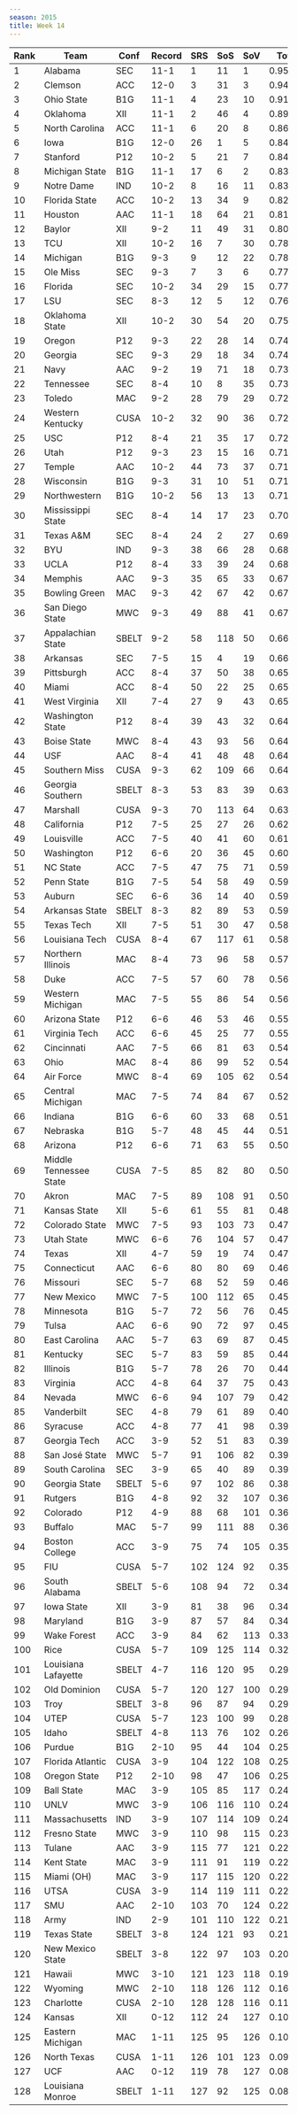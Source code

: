 ```yaml
---
season: 2015
title: Week 14
---
```

<table class="display"><thead><tr><th>Rank</th><th>Team</th><th>Conf</th><th>Record</th><th>SRS</th><th>SoS</th><th>SoV</th><th>Total</th></tr></thead><tbody>
<tr><td>1</td><td>Alabama</td><td>SEC</td><td>11-1</td><td>1</td><td>11</td><td>1</td><td>0.95417</td></tr>
<tr><td>2</td><td>Clemson</td><td>ACC</td><td>12-0</td><td>3</td><td>31</td><td>3</td><td>0.94735</td></tr>
<tr><td>3</td><td>Ohio State</td><td>B1G</td><td>11-1</td><td>4</td><td>23</td><td>10</td><td>0.91028</td></tr>
<tr><td>4</td><td>Oklahoma</td><td>XII</td><td>11-1</td><td>2</td><td>46</td><td>4</td><td>0.89962</td></tr>
<tr><td>5</td><td>North Carolina</td><td>ACC</td><td>11-1</td><td>6</td><td>20</td><td>8</td><td>0.86820</td></tr>
<tr><td>6</td><td>Iowa</td><td>B1G</td><td>12-0</td><td>26</td><td>1</td><td>5</td><td>0.84943</td></tr>
<tr><td>7</td><td>Stanford</td><td>P12</td><td>10-2</td><td>5</td><td>21</td><td>7</td><td>0.84110</td></tr>
<tr><td>8</td><td>Michigan State</td><td>B1G</td><td>11-1</td><td>17</td><td>6</td><td>2</td><td>0.83956</td></tr>
<tr><td>9</td><td>Notre Dame</td><td>IND</td><td>10-2</td><td>8</td><td>16</td><td>11</td><td>0.83181</td></tr>
<tr><td>10</td><td>Florida State</td><td>ACC</td><td>10-2</td><td>13</td><td>34</td><td>9</td><td>0.82365</td></tr>
<tr><td>11</td><td>Houston</td><td>AAC</td><td>11-1</td><td>18</td><td>64</td><td>21</td><td>0.81686</td></tr>
<tr><td>12</td><td>Baylor</td><td>XII</td><td>9-2</td><td>11</td><td>49</td><td>31</td><td>0.80013</td></tr>
<tr><td>13</td><td>TCU</td><td>XII</td><td>10-2</td><td>16</td><td>7</td><td>30</td><td>0.78842</td></tr>
<tr><td>14</td><td>Michigan</td><td>B1G</td><td>9-3</td><td>9</td><td>12</td><td>22</td><td>0.78447</td></tr>
<tr><td>15</td><td>Ole Miss</td><td>SEC</td><td>9-3</td><td>7</td><td>3</td><td>6</td><td>0.77806</td></tr>
<tr><td>16</td><td>Florida</td><td>SEC</td><td>10-2</td><td>34</td><td>29</td><td>15</td><td>0.77260</td></tr>
<tr><td>17</td><td>LSU</td><td>SEC</td><td>8-3</td><td>12</td><td>5</td><td>12</td><td>0.76784</td></tr>
<tr><td>18</td><td>Oklahoma State</td><td>XII</td><td>10-2</td><td>30</td><td>54</td><td>20</td><td>0.75967</td></tr>
<tr><td>19</td><td>Oregon</td><td>P12</td><td>9-3</td><td>22</td><td>28</td><td>14</td><td>0.74328</td></tr>
<tr><td>20</td><td>Georgia</td><td>SEC</td><td>9-3</td><td>29</td><td>18</td><td>34</td><td>0.74013</td></tr>
<tr><td>21</td><td>Navy</td><td>AAC</td><td>9-2</td><td>19</td><td>71</td><td>18</td><td>0.73748</td></tr>
<tr><td>22</td><td>Tennessee</td><td>SEC</td><td>8-4</td><td>10</td><td>8</td><td>35</td><td>0.73341</td></tr>
<tr><td>23</td><td>Toledo</td><td>MAC</td><td>9-2</td><td>28</td><td>79</td><td>29</td><td>0.72974</td></tr>
<tr><td>24</td><td>Western Kentucky</td><td>CUSA</td><td>10-2</td><td>32</td><td>90</td><td>36</td><td>0.72573</td></tr>
<tr><td>25</td><td>USC</td><td>P12</td><td>8-4</td><td>21</td><td>35</td><td>17</td><td>0.72052</td></tr>
<tr><td>26</td><td>Utah</td><td>P12</td><td>9-3</td><td>23</td><td>15</td><td>16</td><td>0.71669</td></tr>
<tr><td>27</td><td>Temple</td><td>AAC</td><td>10-2</td><td>44</td><td>73</td><td>37</td><td>0.71666</td></tr>
<tr><td>28</td><td>Wisconsin</td><td>B1G</td><td>9-3</td><td>31</td><td>10</td><td>51</td><td>0.71131</td></tr>
<tr><td>29</td><td>Northwestern</td><td>B1G</td><td>10-2</td><td>56</td><td>13</td><td>13</td><td>0.71033</td></tr>
<tr><td>30</td><td>Mississippi State</td><td>SEC</td><td>8-4</td><td>14</td><td>17</td><td>23</td><td>0.70810</td></tr>
<tr><td>31</td><td>Texas A&M</td><td>SEC</td><td>8-4</td><td>24</td><td>2</td><td>27</td><td>0.69598</td></tr>
<tr><td>32</td><td>BYU</td><td>IND</td><td>9-3</td><td>38</td><td>66</td><td>28</td><td>0.68951</td></tr>
<tr><td>33</td><td>UCLA</td><td>P12</td><td>8-4</td><td>33</td><td>39</td><td>24</td><td>0.68157</td></tr>
<tr><td>34</td><td>Memphis</td><td>AAC</td><td>9-3</td><td>35</td><td>65</td><td>33</td><td>0.67946</td></tr>
<tr><td>35</td><td>Bowling Green</td><td>MAC</td><td>9-3</td><td>42</td><td>67</td><td>42</td><td>0.67858</td></tr>
<tr><td>36</td><td>San Diego State</td><td>MWC</td><td>9-3</td><td>49</td><td>88</td><td>41</td><td>0.67265</td></tr>
<tr><td>37</td><td>Appalachian State</td><td>SBELT</td><td>9-2</td><td>58</td><td>118</td><td>50</td><td>0.66492</td></tr>
<tr><td>38</td><td>Arkansas</td><td>SEC</td><td>7-5</td><td>15</td><td>4</td><td>19</td><td>0.66092</td></tr>
<tr><td>39</td><td>Pittsburgh</td><td>ACC</td><td>8-4</td><td>37</td><td>50</td><td>38</td><td>0.65754</td></tr>
<tr><td>40</td><td>Miami</td><td>ACC</td><td>8-4</td><td>50</td><td>22</td><td>25</td><td>0.65308</td></tr>
<tr><td>41</td><td>West Virginia</td><td>XII</td><td>7-4</td><td>27</td><td>9</td><td>43</td><td>0.65148</td></tr>
<tr><td>42</td><td>Washington State</td><td>P12</td><td>8-4</td><td>39</td><td>43</td><td>32</td><td>0.64499</td></tr>
<tr><td>43</td><td>Boise State</td><td>MWC</td><td>8-4</td><td>43</td><td>93</td><td>56</td><td>0.64432</td></tr>
<tr><td>44</td><td>USF</td><td>AAC</td><td>8-4</td><td>41</td><td>48</td><td>48</td><td>0.64359</td></tr>
<tr><td>45</td><td>Southern Miss</td><td>CUSA</td><td>9-3</td><td>62</td><td>109</td><td>66</td><td>0.64136</td></tr>
<tr><td>46</td><td>Georgia Southern</td><td>SBELT</td><td>8-3</td><td>53</td><td>83</td><td>39</td><td>0.63650</td></tr>
<tr><td>47</td><td>Marshall</td><td>CUSA</td><td>9-3</td><td>70</td><td>113</td><td>64</td><td>0.63329</td></tr>
<tr><td>48</td><td>California</td><td>P12</td><td>7-5</td><td>25</td><td>27</td><td>26</td><td>0.62714</td></tr>
<tr><td>49</td><td>Louisville</td><td>ACC</td><td>7-5</td><td>40</td><td>41</td><td>60</td><td>0.61015</td></tr>
<tr><td>50</td><td>Washington</td><td>P12</td><td>6-6</td><td>20</td><td>36</td><td>45</td><td>0.60045</td></tr>
<tr><td>51</td><td>NC State</td><td>ACC</td><td>7-5</td><td>47</td><td>75</td><td>71</td><td>0.59609</td></tr>
<tr><td>52</td><td>Penn State</td><td>B1G</td><td>7-5</td><td>54</td><td>58</td><td>49</td><td>0.59456</td></tr>
<tr><td>53</td><td>Auburn</td><td>SEC</td><td>6-6</td><td>36</td><td>14</td><td>40</td><td>0.59434</td></tr>
<tr><td>54</td><td>Arkansas State</td><td>SBELT</td><td>8-3</td><td>82</td><td>89</td><td>53</td><td>0.59230</td></tr>
<tr><td>55</td><td>Texas Tech</td><td>XII</td><td>7-5</td><td>51</td><td>30</td><td>47</td><td>0.58936</td></tr>
<tr><td>56</td><td>Louisiana Tech</td><td>CUSA</td><td>8-4</td><td>67</td><td>117</td><td>61</td><td>0.58276</td></tr>
<tr><td>57</td><td>Northern Illinois</td><td>MAC</td><td>8-4</td><td>73</td><td>96</td><td>58</td><td>0.57465</td></tr>
<tr><td>58</td><td>Duke</td><td>ACC</td><td>7-5</td><td>57</td><td>60</td><td>78</td><td>0.56673</td></tr>
<tr><td>59</td><td>Western Michigan</td><td>MAC</td><td>7-5</td><td>55</td><td>86</td><td>54</td><td>0.56176</td></tr>
<tr><td>60</td><td>Arizona State</td><td>P12</td><td>6-6</td><td>46</td><td>53</td><td>46</td><td>0.55956</td></tr>
<tr><td>61</td><td>Virginia Tech</td><td>ACC</td><td>6-6</td><td>45</td><td>25</td><td>77</td><td>0.55762</td></tr>
<tr><td>62</td><td>Cincinnati</td><td>AAC</td><td>7-5</td><td>66</td><td>81</td><td>63</td><td>0.54411</td></tr>
<tr><td>63</td><td>Ohio</td><td>MAC</td><td>8-4</td><td>86</td><td>99</td><td>52</td><td>0.54223</td></tr>
<tr><td>64</td><td>Air Force</td><td>MWC</td><td>8-4</td><td>69</td><td>105</td><td>62</td><td>0.54185</td></tr>
<tr><td>65</td><td>Central Michigan</td><td>MAC</td><td>7-5</td><td>74</td><td>84</td><td>67</td><td>0.52736</td></tr>
<tr><td>66</td><td>Indiana</td><td>B1G</td><td>6-6</td><td>60</td><td>33</td><td>68</td><td>0.51579</td></tr>
<tr><td>67</td><td>Nebraska</td><td>B1G</td><td>5-7</td><td>48</td><td>45</td><td>44</td><td>0.51361</td></tr>
<tr><td>68</td><td>Arizona</td><td>P12</td><td>6-6</td><td>71</td><td>63</td><td>55</td><td>0.50856</td></tr>
<tr><td>69</td><td>Middle Tennessee State</td><td>CUSA</td><td>7-5</td><td>85</td><td>82</td><td>80</td><td>0.50753</td></tr>
<tr><td>70</td><td>Akron</td><td>MAC</td><td>7-5</td><td>89</td><td>108</td><td>91</td><td>0.50050</td></tr>
<tr><td>71</td><td>Kansas State</td><td>XII</td><td>5-6</td><td>61</td><td>55</td><td>81</td><td>0.48462</td></tr>
<tr><td>72</td><td>Colorado State</td><td>MWC</td><td>7-5</td><td>93</td><td>103</td><td>73</td><td>0.47596</td></tr>
<tr><td>73</td><td>Utah State</td><td>MWC</td><td>6-6</td><td>76</td><td>104</td><td>57</td><td>0.47493</td></tr>
<tr><td>74</td><td>Texas</td><td>XII</td><td>4-7</td><td>59</td><td>19</td><td>74</td><td>0.47006</td></tr>
<tr><td>75</td><td>Connecticut</td><td>AAC</td><td>6-6</td><td>80</td><td>80</td><td>69</td><td>0.46998</td></tr>
<tr><td>76</td><td>Missouri</td><td>SEC</td><td>5-7</td><td>68</td><td>52</td><td>59</td><td>0.46752</td></tr>
<tr><td>77</td><td>New Mexico</td><td>MWC</td><td>7-5</td><td>100</td><td>112</td><td>65</td><td>0.45602</td></tr>
<tr><td>78</td><td>Minnesota</td><td>B1G</td><td>5-7</td><td>72</td><td>56</td><td>76</td><td>0.45234</td></tr>
<tr><td>79</td><td>Tulsa</td><td>AAC</td><td>6-6</td><td>90</td><td>72</td><td>97</td><td>0.45165</td></tr>
<tr><td>80</td><td>East Carolina</td><td>AAC</td><td>5-7</td><td>63</td><td>69</td><td>87</td><td>0.45014</td></tr>
<tr><td>81</td><td>Kentucky</td><td>SEC</td><td>5-7</td><td>83</td><td>59</td><td>85</td><td>0.44269</td></tr>
<tr><td>82</td><td>Illinois</td><td>B1G</td><td>5-7</td><td>78</td><td>26</td><td>70</td><td>0.44049</td></tr>
<tr><td>83</td><td>Virginia</td><td>ACC</td><td>4-8</td><td>64</td><td>37</td><td>75</td><td>0.43100</td></tr>
<tr><td>84</td><td>Nevada</td><td>MWC</td><td>6-6</td><td>94</td><td>107</td><td>79</td><td>0.42320</td></tr>
<tr><td>85</td><td>Vanderbilt</td><td>SEC</td><td>4-8</td><td>79</td><td>61</td><td>89</td><td>0.40152</td></tr>
<tr><td>86</td><td>Syracuse</td><td>ACC</td><td>4-8</td><td>77</td><td>41</td><td>98</td><td>0.39698</td></tr>
<tr><td>87</td><td>Georgia Tech</td><td>ACC</td><td>3-9</td><td>52</td><td>51</td><td>83</td><td>0.39596</td></tr>
<tr><td>88</td><td>San José State</td><td>MWC</td><td>5-7</td><td>91</td><td>106</td><td>82</td><td>0.39346</td></tr>
<tr><td>89</td><td>South Carolina</td><td>SEC</td><td>3-9</td><td>65</td><td>40</td><td>89</td><td>0.39050</td></tr>
<tr><td>90</td><td>Georgia State</td><td>SBELT</td><td>5-6</td><td>97</td><td>102</td><td>86</td><td>0.38677</td></tr>
<tr><td>91</td><td>Rutgers</td><td>B1G</td><td>4-8</td><td>92</td><td>32</td><td>107</td><td>0.36648</td></tr>
<tr><td>92</td><td>Colorado</td><td>P12</td><td>4-9</td><td>88</td><td>68</td><td>101</td><td>0.36647</td></tr>
<tr><td>93</td><td>Buffalo</td><td>MAC</td><td>5-7</td><td>99</td><td>111</td><td>88</td><td>0.36235</td></tr>
<tr><td>94</td><td>Boston College</td><td>ACC</td><td>3-9</td><td>75</td><td>74</td><td>105</td><td>0.35979</td></tr>
<tr><td>95</td><td>FIU</td><td>CUSA</td><td>5-7</td><td>102</td><td>124</td><td>92</td><td>0.35229</td></tr>
<tr><td>96</td><td>South Alabama</td><td>SBELT</td><td>5-6</td><td>108</td><td>94</td><td>72</td><td>0.34746</td></tr>
<tr><td>97</td><td>Iowa State</td><td>XII</td><td>3-9</td><td>81</td><td>38</td><td>96</td><td>0.34548</td></tr>
<tr><td>98</td><td>Maryland</td><td>B1G</td><td>3-9</td><td>87</td><td>57</td><td>84</td><td>0.34289</td></tr>
<tr><td>99</td><td>Wake Forest</td><td>ACC</td><td>3-9</td><td>84</td><td>62</td><td>113</td><td>0.33382</td></tr>
<tr><td>100</td><td>Rice</td><td>CUSA</td><td>5-7</td><td>109</td><td>125</td><td>114</td><td>0.32857</td></tr>
<tr><td>101</td><td>Louisiana Lafayette</td><td>SBELT</td><td>4-7</td><td>116</td><td>120</td><td>95</td><td>0.29358</td></tr>
<tr><td>102</td><td>Old Dominion</td><td>CUSA</td><td>5-7</td><td>120</td><td>127</td><td>100</td><td>0.29288</td></tr>
<tr><td>103</td><td>Troy</td><td>SBELT</td><td>3-8</td><td>96</td><td>87</td><td>94</td><td>0.29035</td></tr>
<tr><td>104</td><td>UTEP</td><td>CUSA</td><td>5-7</td><td>123</td><td>100</td><td>99</td><td>0.28280</td></tr>
<tr><td>105</td><td>Idaho</td><td>SBELT</td><td>4-8</td><td>113</td><td>76</td><td>102</td><td>0.26008</td></tr>
<tr><td>106</td><td>Purdue</td><td>B1G</td><td>2-10</td><td>95</td><td>44</td><td>104</td><td>0.25599</td></tr>
<tr><td>107</td><td>Florida Atlantic</td><td>CUSA</td><td>3-9</td><td>104</td><td>122</td><td>108</td><td>0.25565</td></tr>
<tr><td>108</td><td>Oregon State</td><td>P12</td><td>2-10</td><td>98</td><td>47</td><td>106</td><td>0.25087</td></tr>
<tr><td>109</td><td>Ball State</td><td>MAC</td><td>3-9</td><td>105</td><td>85</td><td>117</td><td>0.24857</td></tr>
<tr><td>110</td><td>UNLV</td><td>MWC</td><td>3-9</td><td>106</td><td>116</td><td>110</td><td>0.24600</td></tr>
<tr><td>111</td><td>Massachusetts</td><td>IND</td><td>3-9</td><td>107</td><td>114</td><td>109</td><td>0.24475</td></tr>
<tr><td>112</td><td>Fresno State</td><td>MWC</td><td>3-9</td><td>110</td><td>98</td><td>115</td><td>0.23525</td></tr>
<tr><td>113</td><td>Tulane</td><td>AAC</td><td>3-9</td><td>115</td><td>77</td><td>121</td><td>0.22996</td></tr>
<tr><td>114</td><td>Kent State</td><td>MAC</td><td>3-9</td><td>111</td><td>91</td><td>119</td><td>0.22805</td></tr>
<tr><td>115</td><td>Miami (OH)</td><td>MAC</td><td>3-9</td><td>117</td><td>115</td><td>120</td><td>0.22683</td></tr>
<tr><td>116</td><td>UTSA</td><td>CUSA</td><td>3-9</td><td>114</td><td>119</td><td>111</td><td>0.22433</td></tr>
<tr><td>117</td><td>SMU</td><td>AAC</td><td>2-10</td><td>103</td><td>70</td><td>124</td><td>0.22391</td></tr>
<tr><td>118</td><td>Army</td><td>IND</td><td>2-9</td><td>101</td><td>110</td><td>122</td><td>0.21467</td></tr>
<tr><td>119</td><td>Texas State</td><td>SBELT</td><td>3-8</td><td>124</td><td>121</td><td>93</td><td>0.21306</td></tr>
<tr><td>120</td><td>New Mexico State</td><td>SBELT</td><td>3-8</td><td>122</td><td>97</td><td>103</td><td>0.20461</td></tr>
<tr><td>121</td><td>Hawaii</td><td>MWC</td><td>3-10</td><td>121</td><td>123</td><td>118</td><td>0.19776</td></tr>
<tr><td>122</td><td>Wyoming</td><td>MWC</td><td>2-10</td><td>118</td><td>126</td><td>112</td><td>0.16878</td></tr>
<tr><td>123</td><td>Charlotte</td><td>CUSA</td><td>2-10</td><td>128</td><td>128</td><td>116</td><td>0.11726</td></tr>
<tr><td>124</td><td>Kansas</td><td>XII</td><td>0-12</td><td>112</td><td>24</td><td>127</td><td>0.10535</td></tr>
<tr><td>125</td><td>Eastern Michigan</td><td>MAC</td><td>1-11</td><td>125</td><td>95</td><td>126</td><td>0.10453</td></tr>
<tr><td>126</td><td>North Texas</td><td>CUSA</td><td>1-11</td><td>126</td><td>101</td><td>123</td><td>0.09821</td></tr>
<tr><td>127</td><td>UCF</td><td>AAC</td><td>0-12</td><td>119</td><td>78</td><td>127</td><td>0.08880</td></tr>
<tr><td>128</td><td>Louisiana Monroe</td><td>SBELT</td><td>1-11</td><td>127</td><td>92</td><td>125</td><td>0.08850</td></tr>
</tbody></table>
